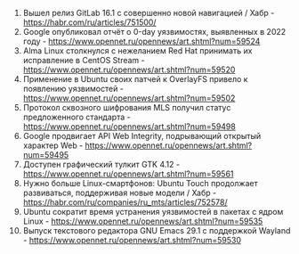 1. Вышел релиз GitLab 16.1 с совершенно новой навигацией / Хабр - https://habr.com/ru/articles/751500/
1. Google опубликовал отчёт о 0-day уязвимостях, выявленных в 2022 году - https://www.opennet.ru/opennews/art.shtml?num=59524
1. Alma Linux столкнулся с нежеланием Red Hat принимать их исправление в CentOS Stream - https://www.opennet.ru/opennews/art.shtml?num=59520
1. Применение в Ubuntu своих патчей к OverlayFS привело к появлению уязвимостей - https://www.opennet.ru/opennews/art.shtml?num=59502
1. Протокол сквозного шифрования MLS получил статус предложенного стандарта - https://www.opennet.ru/opennews/art.shtml?num=59498
1. Google продвигает API Web Integrity, подрывающий открытый характер Web - https://www.opennet.ru/opennews/art.shtml?num=59495
1. Доступен графический тулкит GTK 4.12 - https://www.opennet.ru/opennews/art.shtml?num=59561
1. Нужно больше Linux-смартфонов: Ubuntu Touch продолжает развиваться, поддерживая новые модели / Хабр - https://habr.com/ru/companies/ru_mts/articles/752578/
1. Ubuntu сократит время устранения уязвимостей в пакетах с ядром Linux - https://www.opennet.ru/opennews/art.shtml?num=59535
1. Выпуск текстового редактора GNU Emacs 29.1 с поддержкой Wayland - https://www.opennet.ru/opennews/art.shtml?num=59530
